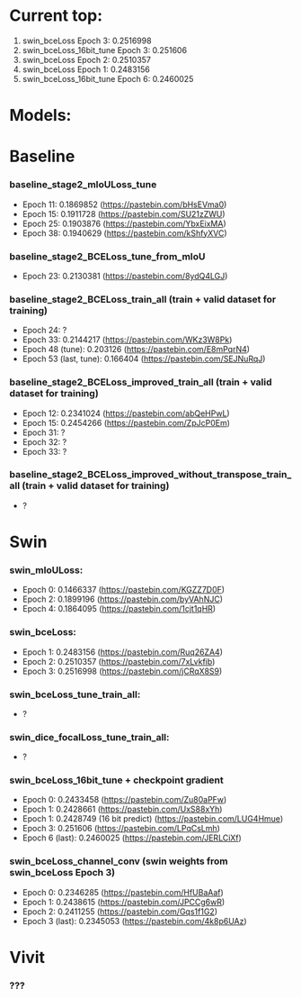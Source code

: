 # Current top:
1. swin_bceLoss Epoch 3: 0.2516998
2. swin_bceLoss_16bit_tune Epoch 3: 0.251606 
3. swin_bceLoss Epoch 2: 0.2510357
4. swin_bceLoss Epoch 1: 0.2483156
5. swin_bceLoss_16bit_tune Epoch 6: 0.2460025 

# Models:
# Baseline
### baseline_stage2_mIoULoss_tune
* Epoch 11: 0.1869852 (https://pastebin.com/bHsEVma0)
* Epoch 15: 0.1911728 (https://pastebin.com/SU21zZWU)
* Epoch 25: 0.1903876 (https://pastebin.com/YbxEixMA)
* Epoch 38: 0.1940629 (https://pastebin.com/kShfyXVC)


### baseline_stage2_BCELoss_tune_from_mIoU
* Epoch 23: 0.2130381 (https://pastebin.com/8ydQ4LGJ)


### baseline_stage2_BCELoss_train_all (train + valid dataset for training)
* Epoch 24: ?
* Epoch 33: 0.2144217 (https://pastebin.com/WKz3W8Pk)
* Epoch 48 (tune): 0.203126 (https://pastebin.com/E8mPqrN4)
* Epoch 53 (last, tune): 0.166404 (https://pastebin.com/SEJNuRqJ)


### baseline_stage2_BCELoss_improved_train_all (train + valid dataset for training)
* Epoch 12: 0.2341024 (https://pastebin.com/abQeHPwL)
* Epoch 15: 0.2454266 (https://pastebin.com/ZpJcP0Em)
* Epoch 31: \?
* Epoch 32: \?
* Epoch 33: \?


### baseline_stage2_BCELoss_improved_without_transpose_train_all (train + valid dataset for training)
* ?


# Swin
### swin_mIoULoss:
* Epoch 0: 0.1466337 (https://pastebin.com/KGZZ7D0F)
* Epoch 2: 0.1899196 (https://pastebin.com/byVAhNJC)
* Epoch 4: 0.1864095 (https://pastebin.com/1cjt1qHR)


### swin_bceLoss:
* Epoch 1: 0.2483156 (https://pastebin.com/Ruq26ZA4)
* Epoch 2: 0.2510357 (https://pastebin.com/7xLvkfib)
* Epoch 3: 0.2516998 (https://pastebin.com/jCRqX8S9)


### swin_bceLoss_tune_train_all:
* ?


### swin_dice_focalLoss_tune_train_all:
* ?


### swin_bceLoss_16bit_tune + checkpoint gradient
* Epoch 0: 0.2433458 (https://pastebin.com/Zu80aPFw)
* Epoch 1: 0.2428661 (https://pastebin.com/UxS88xYh)
* Epoch 1: 0.2428749 (16 bit predict) (https://pastebin.com/LUG4Hmue)
* Epoch 3: 0.251606 (https://pastebin.com/LPqCsLmh)
* Epoch 6 (last): 0.2460025 (https://pastebin.com/JERLCiXf)


### swin_bceLoss_channel_conv (swin weights from swin_bceLoss Epoch 3)
* Epoch 0: 0.2346285 (https://pastebin.com/HfUBaAaf)
* Epoch 1: 0.2438615 (https://pastebin.com/JPCCg6wR)
* Epoch 2: 0.2411255 (https://pastebin.com/Gqs1f1G2)
* Epoch 3 (last): 0.2345053 (https://pastebin.com/4k8p6UAz)


# Vivit
### ??? 